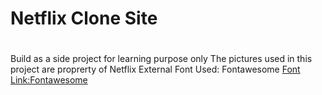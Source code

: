 # Netflix Clone Site #
#
Build as a side project for learning purpose only
The pictures used in this project are proprerty of Netflix
External Font Used: Fontawesome
[Font Link:Fontawesome](https://fontawesome.com/)

